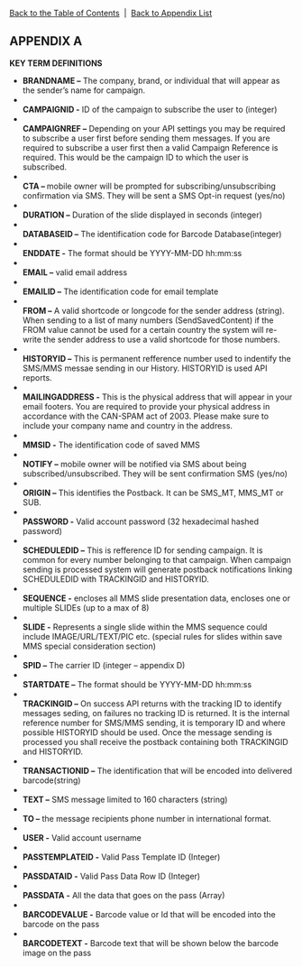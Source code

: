 <a href="/1.3/README.md">Back to the Table of Contents</a>&nbsp;&nbsp;|&nbsp;&nbsp;<a href="API_APPENDIX.md">Back to Appendix List</a>
<h2>APPENDIX A</h2>
<div class="text-2"><a id="appendix-b"></a><strong>KEY TERM DEFINITIONS</strong></div>
<ul>
<li><b>BRANDNAME –</b> The company, brand, or individual that will appear as the sender’s name for campaign.</li>
<li><br/><b>CAMPAIGNID -</b> ID of the campaign to subscribe the user to (integer)</li>
<li><br/><b>CAMPAIGNREF –</b> Depending on your API settings you may be required to subscribe a user first before sending them messages. If you are required to subscribe a user first then a valid Campaign Reference is required. This would be the campaign ID to which the user is subscribed.</li>
<li><br/><b>CTA – </b> mobile owner will be prompted for subscribing/unsubscribing confirmation via SMS. They will be sent a SMS Opt-in request (yes/no)</li>
<li><br/><b>DURATION –</b> Duration of the slide displayed in seconds (integer)</li>
<li><br/><b>DATABASEID –</b> The identification code for Barcode Database(integer)</li>
<li><br/><b>ENDDATE -</b> The format should be YYYY-MM-DD hh:mm:ss</li>
<li><br/><b>EMAIL –</b> valid email address</li>
<li><br/><b>EMAILID –</b> The identification code for email template</li>
<li><br/><b>FROM –</b> A valid shortcode or longcode for the sender address (string). When sending to a list of many numbers (SendSavedContent) if the FROM value cannot be used for a certain country the system will re-write the sender address to use a valid shortcode for those numbers.</li>
<li><br/><b>HISTORYID –</b> This is permanent refference number used to indentify the SMS/MMS messae sending in our History. HISTORYID is used API reports.</li>
<li><br/><b>MAILINGADDRESS -</b> This is the physical address that will appear in your email footers. You are required to provide your physical address in accordance with the CAN-SPAM act of 2003. Please make sure to include your company name and country in the address.</li>
<li><br/><b>MMSID -</b> The identification code of saved MMS</li>
<li><br/><b>NOTIFY –</b> mobile owner will be notified via SMS about being subscribed/unsubscribed. They will be sent confirmation SMS (yes/no)</li>
<li><br/><b>ORIGIN –</b> This identifies the Postback. It can be SMS_MT, MMS_MT or SUB.</li>
<li><br/><b>PASSWORD -</b> Valid account password (32 hexadecimal hashed password)</li>
<li><br/><b>SCHEDULEDID –</b> This is refference ID for sending campaign. It is common for every number belonging to that campaign. When campaign sending is processed system will generate postback notifications linking SCHEDULEDID with TRACKINGID and HISTORYID.</li>
<li><br/><b>SEQUENCE -</b> encloses all MMS slide presentation data, encloses one or multiple SLIDEs (up to a max of 8)</li>
<li><br/><b>SLIDE -</b> Represents a single slide within the MMS sequence could include IMAGE/URL/TEXT/PIC etc. (special rules for slides within save MMS special consideration section)</li>
<li><br/><b>SPID –</b> The carrier ID (integer – appendix D)</li>
<li><br/><b>STARTDATE –</b> The format should be YYYY-MM-DD hh:mm:ss</li>
<li><br/><b>TRACKINGID –</b> On success API returns with the tracking ID to identify messages seding, on failures no tracking ID is returned. It is the internal reference number for SMS/MMS sending, it is temporary ID and where possible HISTORYID should be used. Once the message sending is processed you shall receive the postback containing both TRACKINGID and HISTORYID.</li>
<li><br/><b>TRANSACTIONID –</b> The identification that will be encoded into delivered barcode(string)</li>
<li><br/><b>TEXT –</b> SMS message limited to 160 characters (string)</li>
<li><br/><b>TO –</b> the message recipients phone number in international format.</li>
<li><br/><b>USER -</b> Valid account username</li>
<li><br/><b>PASSTEMPLATEID -</b> Valid Pass Template ID (Integer)</li>
<li><br/><b>PASSDATAID -</b> Valid Pass Data Row ID (Integer)</li>
<li><br/><b>PASSDATA -</b> All the data that goes on the pass (Array)</li>
<li><br/><b>BARCODEVALUE -</b> Barcode value or Id that will be encoded into the barcode on the pass</li>
<li><br/><b>BARCODETEXT -</b> Barcode text that will be shown below the barcode image on the pass</li>
</ul>
